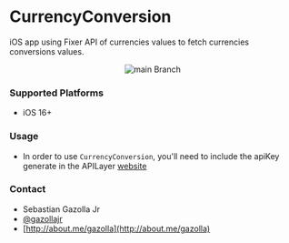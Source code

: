#  CurrencyConversion

iOS app using Fixer API of currencies values to fetch currencies conversions values.

<p align="center">
  <img alt="main Branch" src="https://raw.githubusercontent.com/gazolla/CurrencyConversion/master/CurrencyConversion.gif">
</p>

### Supported Platforms

- iOS 16+

### Usage

- In order to use `CurrencyConversion`, you'll need to include the apiKey generate in the APILayer [website](https://apilayer.com)

### Contact

* Sebastian Gazolla Jr
* [@gazollajr](http://twitter.com/gazollajr)
* [http://about.me/gazolla](http://about.me/gazolla)


